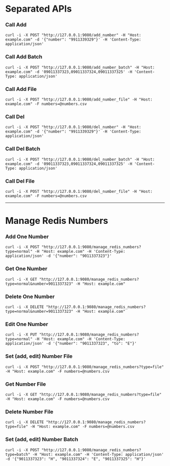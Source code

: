 # Separated APIs


### Call Add

```shell
curl -i -X POST "http://127.0.0.1:9080/add_number" -H "Host: example.com" -d '{"number": "9911339329"}' -H 'Content-Type: application/json'
```


### Call Add Batch

```shell
curl -i -X POST "http://127.0.0.1:9080/add_number_batch" -H "Host: example.com" -d '09011337323,09011337324,09011337325' -H 'Content-Type: application/json'
```


### Call Add File

```shell
curl -i -X POST "http://127.0.0.1:9080/add_number_file" -H "Host: example.com" -F numbers=@numbers.csv 
```



### Call Del

```shell
curl -i -X POST "http://127.0.0.1:9080/del_number" -H "Host: example.com" -d '{"number": "9911339329"}' -H 'Content-Type: application/json'
```


### Call Del Batch

```shell
curl -i -X POST "http://127.0.0.1:9080/del_number_batch" -H "Host: example.com" -d '09011337323,09011337324,09011337325' -H 'Content-Type: application/json'
```



### Call Del File

```shell
curl -i -X POST "http://127.0.0.1:9080/del_number_file" -H "Host: example.com" -F numbers=@numbers.csv 
```

----------------------------------------------------------------------------------


# Manage Redis Numbers

### Add One Number

```shell
curl -i -X POST "http://127.0.0.1:9080/manage_redis_numbers?type=normal" -H "Host: example.com" -H 'Content-Type: application/json' -d '{"number": "9011337323"}'
```

### Get One Number

```shell
curl -i -X GET "http://127.0.0.1:9080/manage_redis_numbers?type=normal&number=9011337323" -H "Host: example.com"
```


### Delete One Number

```shell
curl -i -X DELETE "http://127.0.0.1:9080/manage_redis_numbers?type=normal&number=9011337323" -H "Host: example.com"
```


### Edit One Number

```shell
curl -i -X PUT "http://127.0.0.1:9080/manage_redis_numbers?type=normal" -H "Host: example.com" -H 'Content-Type: application/json' -d '{"number": "9011337323", "to": "E"}'
```


### Set (add, edit) Number File

```shell
curl -i -X POST "http://127.0.0.1:9080/manage_redis_numbers?type=file" -H "Host: example.com" -F numbers=@numbers.csv 
```


### Get Number File

```shell
curl -i -X GET "http://127.0.0.1:9080/manage_redis_numbers?type=file" -H "Host: example.com" -F numbers=@numbers.csv 
```


### Delete Number File

```shell
curl -i -X DELETE "http://127.0.0.1:9080/manage_redis_numbers?type=file" -H "Host: example.com" -F numbers=@numbers.csv 
```


### Set (add, edit) Number Batch

```shell
curl -i -X POST "http://127.0.0.1:9080/manage_redis_numbers?type=batch" -H "Host: example.com" -H 'Content-Type: application/json' -d '{"9011337323": "H", "9011337324": "E", "9011337325": "H"}'
```
